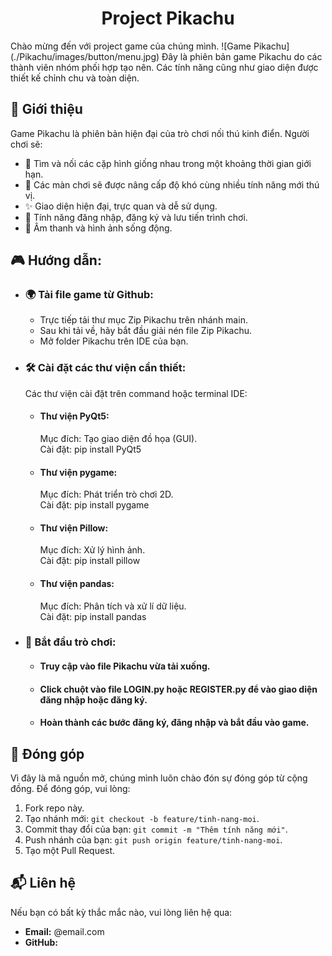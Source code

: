 <h1 align="center">Project Pikachu</h1>
Chào mừng đến với project game của chúng mình.
![Game Pikachu](./Pikachu/images/button/menu.jpg)
Đây là phiên bản game Pikachu do các thành viên nhóm phối hợp tạo nên. Các tính năng cũng như giao diện được thiết kế chỉnh chu và toàn diện.

## 📖 Giới thiệu
Game Pikachu là phiên bản hiện đại của trò chơi nối thú kinh điển. Người chơi sẽ:
- 🚀 Tìm và nối các cặp hình giống nhau trong một khoảng thời gian giới hạn.
- 🧩 Các màn chơi sẽ được nâng cấp độ khó cùng nhiều tính năng mới thú vị.
- ✨ Giao diện hiện đại, trực quan và dễ sử dụng.
- 🔐 Tính năng đăng nhập, đăng ký và lưu tiến trình chơi.
- 🎵 Âm thanh và hình ảnh sống động.

## 🎮 Hướng dẫn:
- ### 🌍 Tải file game từ Github:
  - Trực tiếp tải thư mục Zip Pikachu trên nhánh main.
  - Sau khi tải về, hãy bắt đầu giải nén file Zip Pikachu.
  - Mở folder Pikachu trên IDE của bạn.
- ### 🛠️ Cài đặt các thư viện cần thiết:
  Các thư viện cài đặt trên command hoặc terminal IDE:
  - #### Thư viện PyQt5:
    Mục đích: Tạo giao diện đồ họa (GUI).  
    Cài đặt: pip install PyQt5
  - #### Thư viện pygame:
    Mục đích: Phát triển trò chơi 2D.  
    Cài đặt: pip install pygame
  - #### Thư viện Pillow:
    Mục đích: Xử lý hình ảnh.  
    Cài đặt: pip install pillow
  - #### Thư viện pandas:
    Mục đích: Phân tích và xử lí dữ liệu.  
    Cài đặt: pip install pandas
- ### 🚀 Bắt đầu trò chơi:
  - #### Truy cập vào file Pikachu vừa tải xuống.
  - #### Click chuột vào file LOGIN.py hoặc REGISTER.py để vào giao diện đăng nhập hoặc đăng ký.
  - #### Hoàn thành các bước đăng ký, đăng nhập và bắt đầu vào game.

## 🤝 Đóng góp
Vì đây là mã nguồn mở, chúng mình luôn chào đón sự đóng góp từ cộng đồng. Để đóng góp, vui lòng:
1. Fork repo này.
2. Tạo nhánh mới: `git checkout -b feature/tinh-nang-moi`.
3. Commit thay đổi của bạn: `git commit -m "Thêm tính năng mới"`.
4. Push nhánh của bạn: `git push origin feature/tinh-nang-moi`.
5. Tạo một Pull Request.
## 📬 Liên hệ
Nếu bạn có bất kỳ thắc mắc nào, vui lòng liên hệ qua:
- **Email:** @email.com
- **GitHub:** 


